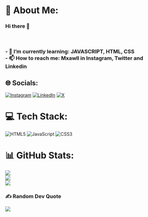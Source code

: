 # 💫 About Me:
### Hi there 👋<br><br><br><br>- 🌱 I’m currently learning: JAVASCRIPT, HTML, CSS<br>- 📫 How to reach me: Mxawll in Instagram, Twitter and Linkedin


## 🌐 Socials:
[![Instagram](https://img.shields.io/badge/Instagram-%23E4405F.svg?logo=Instagram&logoColor=white)](https://instagram.com/mxawll) [![LinkedIn](https://img.shields.io/badge/LinkedIn-%230077B5.svg?logo=linkedin&logoColor=white)](https://linkedin.com/in/mxawll) [![X](https://img.shields.io/badge/X-black.svg?logo=X&logoColor=white)](https://x.com/mxawll) 

# 💻 Tech Stack:
![HTML5](https://img.shields.io/badge/html5-%23E34F26.svg?style=flat&logo=html5&logoColor=white) ![JavaScript](https://img.shields.io/badge/javascript-%23323330.svg?style=flat&logo=javascript&logoColor=%23F7DF1E) ![CSS3](https://img.shields.io/badge/css3-%231572B6.svg?style=flat&logo=css3&logoColor=white)
# 📊 GitHub Stats:
![](https://github-readme-stats.vercel.app/api?username=mxawll&theme=dracula&hide_border=true&include_all_commits=false&count_private=false)<br/>
![](https://github-readme-streak-stats.herokuapp.com/?user=mxawll&theme=dracula&hide_border=true)<br/>
![](https://github-readme-stats.vercel.app/api/top-langs/?username=mxawll&theme=dracula&hide_border=true&include_all_commits=false&count_private=false&layout=compact)

### ✍️ Random Dev Quote
![](https://quotes-github-readme.vercel.app/api?type=horizontal&theme=tokyonight)

<!-- Proudly created with GPRM ( https://gprm.itsvg.in ) -->
